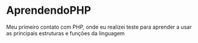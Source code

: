 # AprendendoPHP
Meu primeiro contato com PHP, onde eu realizei teste para aprender a usar as principais estruturas e funções da linguagem

